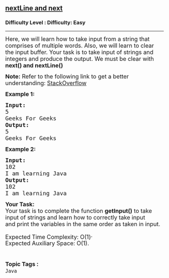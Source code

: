 <h2><a href="https://www.geeksforgeeks.org/problems/nextline-and-next/1?page=1&category=Java&difficulty=Basic,Easy&status=unsolved&sortBy=submissions">nextLine and next</a></h2><h3>Difficulty Level : Difficulty: Easy</h3><hr><div class="problems_problem_content__Xm_eO"><p><span style="font-size: 18px;">Here, we will learn how to take input from a string that comprises of multiple words. Also, we will learn to clear the input buffer. Your task is to take input of strings and integers and produce the output. We must be clear with <strong>next() and nextLine()</strong></span></p>
<p><span style="font-size: 18px;"><strong>Note:</strong> Refer to the following link to get a better understanding: <a href="https://stackoverflow.com/questions/4058912/scanner-doesnt-read-whole-sentence">StackOverflow</a></span></p>
<p><strong style="font-size: 18px; font-family: -apple-system, BlinkMacSystemFont, 'Segoe UI', Roboto, Oxygen, Ubuntu, Cantarell, 'Open Sans', 'Helvetica Neue', sans-serif;">Example 1:</strong></p>
<pre><span style="font-size: 18px;"><strong>Input:</strong><br>5<br>Geeks For Geeks<br></span><span style="font-size: 18px;"><strong>Output:</strong><br>5<br>Geeks For Geeks</span></pre>
<p><strong style="font-size: 18px; font-family: -apple-system, BlinkMacSystemFont, 'Segoe UI', Roboto, Oxygen, Ubuntu, Cantarell, 'Open Sans', 'Helvetica Neue', sans-serif;">Example 2:</strong></p>
<pre><span style="font-size: 18px;"><strong>Input:</strong><br>102<br>I am learning Java<br></span><span style="font-size: 18px;"><strong>Output:</strong><br>102<br>I am learning Java</span></pre>
<p><span style="font-size: 18px;"><strong>Your Task:</strong><br>Your task is to complete the function&nbsp;<strong>getInput()</strong>&nbsp;to take input of strings and learn how to correctly take input and&nbsp;</span><span style="font-size: 18px; font-family: -apple-system, BlinkMacSystemFont, 'Segoe UI', Roboto, Oxygen, Ubuntu, Cantarell, 'Open Sans', 'Helvetica Neue', sans-serif;">print the variables in the same order as taken in input</span><span style="font-size: 18px; font-family: -apple-system, BlinkMacSystemFont, 'Segoe UI', Roboto, Oxygen, Ubuntu, Cantarell, 'Open Sans', 'Helvetica Neue', sans-serif;">.</span></p>
<p><span style="font-size: 18px;">Expected Time Complexity: O(1</span><span style="font-size: 18px; font-family: -apple-system, BlinkMacSystemFont, 'Segoe UI', Roboto, Oxygen, Ubuntu, Cantarell, 'Open Sans', 'Helvetica Neue', sans-serif;">)</span><span style="vertical-align: super; font-size: 18px; font-family: -apple-system, BlinkMacSystemFont, 'Segoe UI', Roboto, Oxygen, Ubuntu, Cantarell, 'Open Sans', 'Helvetica Neue', sans-serif;">.<br></span><span style="font-size: 18px;">Expected Auxiliary Space: O(1).</span></p></div><br><p><span style=font-size:18px><strong>Topic Tags : </strong><br><code>Java</code>&nbsp;